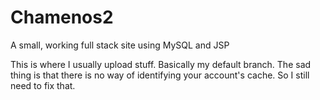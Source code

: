 # Chamenos2
A small, working full stack site using MySQL and JSP 

This is where I usually upload stuff. Basically my default branch. The sad thing is that there is no way of identifying your account's cache. So I still need to fix that.
